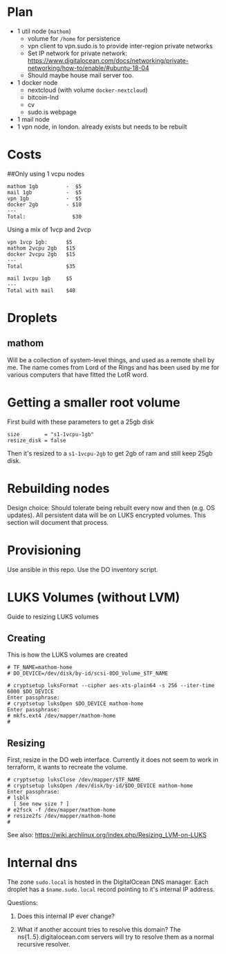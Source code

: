 # Plan

* 1 util node (`mathom`)
    - volume for `/home` for persistence
    - vpn client to vpn.sudo.is to provide inter-region private networks
    - Set IP network for private network:
       https://www.digitalocean.com/docs/networking/private-networking/how-to/enable/#ubuntu-18-04
    - Should maybe house mail server too.
* 1 docker node
    - nextcloud (with volume `docker-nextcloud`)
    - bitcoin-lnd
    - cv
    - sudo.is webpage
* 1 mail node
* 1 vpn node, in london. already exists but needs to be rebuilt

# Costs

##Only using 1 vcpu nodes

```
mathom 1gb         -  $5
mail 1gb           -  $5
vpn 1gb            -  $5
docker 2gb         - $10
---
Total:               $30
```

Using a mix of 1vcp and 2vcp

```
vpn 1vcp 1gb:      $5
mathom 2vcpu 2gb   $15
docker 2vcpu 2gb   $15
---
Total              $35

mail 1vcpu 1gb     $5
---
Total with mail    $40
```

# Droplets

## mathom

Will be a collection of system-level things, and used as a remote
shell by me. The name comes from Lord of the Rings and has been used
by me for various computers that have fitted the LotR word.

# Getting a smaller root volume

First build with these parameters to get a 25gb disk

```
size        = "s1-1vcpu-1gb"
resize_disk = false
```

Then it's resized to a `s1-1vcpu-2gb` to get 2gb of ram and still keep 25gb disk.

# Rebuilding nodes

Design choice: Should tolerate being rebuilt every now and then (e.g. OS updates). All persistent data will be on LUKS encrypted volumes. This section will document that process.

# Provisioning

Use ansible in this repo. Use the DO inventory script.

# LUKS Volumes (without LVM)

Guide to resizing LUKS volumes

## Creating

This is how the LUKS volumes are created

```console
# TF_NAME=mathom-home
# DO_DEVICE=/dev/disk/by-id/scsi-0DO_Volume_$TF_NAME
```

```console
# cryptsetup luksFormat --cipher aes-xts-plain64 -s 256 --iter-time 6000 $DO_DEVICE
Enter passphrase:
# cryptsetup luksOpen $DO_DEVICE mathom-home
Enter passphrase:
# mkfs.ext4 /dev/mapper/mathom-home
#
```

## Resizing

First, resize in the DO web interface. Currently it does not seem to work in terraform, it wants to recreate the volume.

```console
# cryptsetup luksClose /dev/mapper/$TF_NAME
# cryptsetup luksOpen /dev/disk/by-id/$DO_DEVICE mathom-home
Enter passphrase:
# lsblk
  [ See new size ? ]
# e2fsck -f /dev/mapper/mathom-home
# resize2fs /dev/mapper/mathom-home
#
```

See also: https://wiki.archlinux.org/index.php/Resizing_LVM-on-LUKS

# Internal dns

The zone `sudo.local` is hosted in the DigitalOcean DNS manager. Each droplet has a `$name.sudo.local` record pointing to it's internal IP address.

Questions:

1. Does this internal IP ever change?

2. What if another account tries to resolve this domain?
   The ns{1..5}.digitalocean.com servers will try to resolve them as a normal
   recursive resolver.
